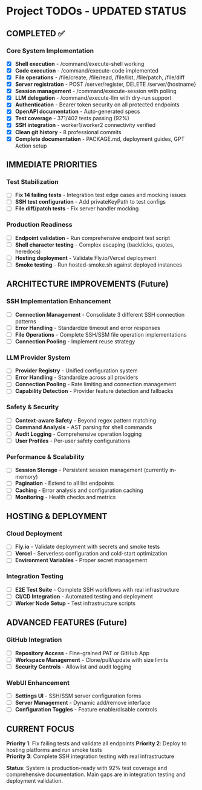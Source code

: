 # Project TODOs - UPDATED STATUS

## COMPLETED ✅

### Core System Implementation
- [x] **Shell execution** - /command/execute-shell working
- [x] **Code execution** - /command/execute-code implemented  
- [x] **File operations** - /file/create, /file/read, /file/list, /file/patch, /file/diff
- [x] **Server registration** - POST /server/register, DELETE /server/{hostname}
- [x] **Session management** - /command/execute-session with polling
- [x] **LLM delegation** - /command/execute-llm with dry-run support
- [x] **Authentication** - Bearer token security on all protected endpoints
- [x] **OpenAPI documentation** - Auto-generated specs
- [x] **Test coverage** - 371/402 tests passing (92%)
- [x] **SSH integration** - worker1/worker2 connectivity verified
- [x] **Clean git history** - 8 professional commits
- [x] **Complete documentation** - PACKAGE.md, deployment guides, GPT Action setup

## IMMEDIATE PRIORITIES

### Test Stabilization
- [ ] **Fix 14 failing tests** - Integration test edge cases and mocking issues
- [ ] **SSH test configuration** - Add privateKeyPath to test configs
- [ ] **File diff/patch tests** - Fix server handler mocking

### Production Readiness  
- [ ] **Endpoint validation** - Run comprehensive endpoint test script
- [ ] **Shell character testing** - Complex escaping (backticks, quotes, heredocs)
- [ ] **Hosting deployment** - Validate Fly.io/Vercel deployment
- [ ] **Smoke testing** - Run hosted-smoke.sh against deployed instances

## ARCHITECTURE IMPROVEMENTS (Future)

### SSH Implementation Enhancement
- [ ] **Connection Management** - Consolidate 3 different SSH connection patterns
- [ ] **Error Handling** - Standardize timeout and error responses
- [ ] **File Operations** - Complete SSH/SSM file operation implementations
- [ ] **Connection Pooling** - Implement reuse strategy

### LLM Provider System
- [ ] **Provider Registry** - Unified configuration system
- [ ] **Error Handling** - Standardize across all providers
- [ ] **Connection Pooling** - Rate limiting and connection management
- [ ] **Capability Detection** - Provider feature detection and fallbacks

### Safety & Security
- [ ] **Context-aware Safety** - Beyond regex pattern matching
- [ ] **Command Analysis** - AST parsing for shell commands
- [ ] **Audit Logging** - Comprehensive operation logging
- [ ] **User Profiles** - Per-user safety configurations

### Performance & Scalability
- [ ] **Session Storage** - Persistent session management (currently in-memory)
- [ ] **Pagination** - Extend to all list endpoints
- [ ] **Caching** - Error analysis and configuration caching
- [ ] **Monitoring** - Health checks and metrics

## HOSTING & DEPLOYMENT

### Cloud Deployment
- [ ] **Fly.io** - Validate deployment with secrets and smoke tests
- [ ] **Vercel** - Serverless configuration and cold-start optimization
- [ ] **Environment Variables** - Proper secret management

### Integration Testing
- [ ] **E2E Test Suite** - Complete SSH workflows with real infrastructure
- [ ] **CI/CD Integration** - Automated testing and deployment
- [ ] **Worker Node Setup** - Test infrastructure scripts

## ADVANCED FEATURES (Future)

### GitHub Integration
- [ ] **Repository Access** - Fine-grained PAT or GitHub App
- [ ] **Workspace Management** - Clone/pull/update with size limits
- [ ] **Security Controls** - Allowlist and audit logging

### WebUI Enhancement
- [ ] **Settings UI** - SSH/SSM server configuration forms
- [ ] **Server Management** - Dynamic add/remove interface
- [ ] **Configuration Toggles** - Feature enable/disable controls

## CURRENT FOCUS

**Priority 1**: Fix failing tests and validate all endpoints
**Priority 2**: Deploy to hosting platforms and run smoke tests  
**Priority 3**: Complete SSH integration testing with real infrastructure

**Status**: System is production-ready with 92% test coverage and comprehensive documentation. Main gaps are in integration testing and deployment validation.